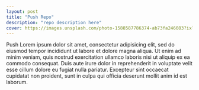 ```yaml
---
layout: post
title: "Push Repo"
description: "repo description here"
cover: https://images.unsplash.com/photo-1588587786374-ab73fa246083?ixlib=rb-1.2.1&ixid=MnwxMjA3fDB8MHxzZWFyY2h8NTF8fHdoaXRlfGVufDB8fDB8fA%3D%3D&auto=format&fit=crop&w=500&q=60
---
```

Push Lorem ipsum dolor sit amet, consectetur adipisicing elit, sed do eiusmod tempor incididunt ut labore et dolore magna aliqua. Ut enim ad minim veniam, quis nostrud exercitation ullamco laboris nisi ut aliquip ex ea commodo consequat. Duis aute irure dolor in reprehenderit in voluptate velit esse cillum dolore eu fugiat nulla pariatur. Excepteur sint occaecat cupidatat non proident, sunt in culpa qui officia deserunt mollit anim id est laborum.
